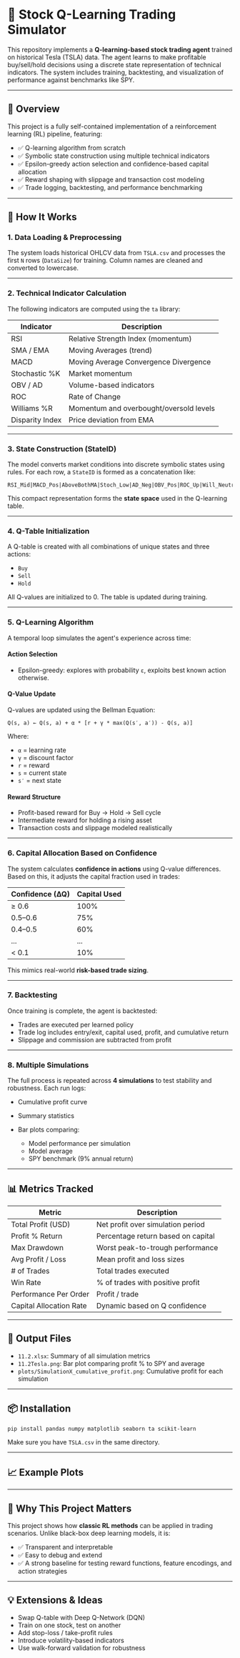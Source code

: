 # 📘  Stock Q-Learning Trading Simulator

This repository implements a **Q-learning-based stock trading agent** trained on historical Tesla (TSLA) data. The agent learns to make profitable buy/sell/hold decisions using a discrete state representation of technical indicators. The system includes training, backtesting, and visualization of performance against benchmarks like SPY.

---

## 🚀 Overview

This project is a fully self-contained implementation of a reinforcement learning (RL) pipeline, featuring:

* ✅ Q-learning algorithm from scratch
* ✅ Symbolic state construction using multiple technical indicators
* ✅ Epsilon-greedy action selection and confidence-based capital allocation
* ✅ Reward shaping with slippage and transaction cost modeling
* ✅ Trade logging, backtesting, and performance benchmarking

---

## 🔧 How It Works

### 1. Data Loading & Preprocessing

The system loads historical OHLCV data from `TSLA.csv` and processes the first `N` rows (`DataSize`) for training. Column names are cleaned and converted to lowercase.

---

### 2. Technical Indicator Calculation

The following indicators are computed using the `ta` library:

| Indicator       | Description                             |
| --------------- | --------------------------------------- |
| RSI             | Relative Strength Index (momentum)      |
| SMA / EMA       | Moving Averages (trend)                 |
| MACD            | Moving Average Convergence Divergence   |
| Stochastic %K   | Market momentum                         |
| OBV / AD        | Volume-based indicators                 |
| ROC             | Rate of Change                          |
| Williams %R     | Momentum and overbought/oversold levels |
| Disparity Index | Price deviation from EMA                |

---

### 3. State Construction (StateID)

The model converts market conditions into discrete symbolic states using rules. For each row, a `StateID` is formed as a concatenation like:

```
RSI_Mid|MACD_Pos|AboveBothMA|Stoch_Low|AD_Neg|OBV_Pos|ROC_Up|Will_Neutral|Disp_Pos
```

This compact representation forms the **state space** used in the Q-learning table.

---

### 4. Q-Table Initialization

A Q-table is created with all combinations of unique states and three actions:

* `Buy`
* `Sell`
* `Hold`

All Q-values are initialized to 0. The table is updated during training.

---

### 5. Q-Learning Algorithm

A temporal loop simulates the agent's experience across time:

#### Action Selection

* Epsilon-greedy: explores with probability `ε`, exploits best known action otherwise.

#### Q-Value Update

Q-values are updated using the Bellman Equation:

```
Q(s, a) ← Q(s, a) + α * [r + γ * max(Q(s′, a′)) - Q(s, a)]
```

Where:

* `α` = learning rate
* `γ` = discount factor
* `r` = reward
* `s` = current state
* `s′` = next state

#### Reward Structure

* Profit-based reward for Buy → Hold → Sell cycle
* Intermediate reward for holding a rising asset
* Transaction costs and slippage modeled realistically

---

### 6. Capital Allocation Based on Confidence

The system calculates **confidence in actions** using Q-value differences. Based on this, it adjusts the capital fraction used in trades:

| Confidence (∆Q) | Capital Used |
| --------------- | ------------ |
| ≥ 0.6           | 100%         |
| 0.5–0.6         | 75%          |
| 0.4–0.5         | 60%          |
| ...             | ...          |
| < 0.1           | 10%          |

This mimics real-world **risk-based trade sizing**.

---

### 7. Backtesting

Once training is complete, the agent is backtested:

* Trades are executed per learned policy
* Trade log includes entry/exit, capital used, profit, and cumulative return
* Slippage and commission are subtracted from profit

---

### 8. Multiple Simulations

The full process is repeated across **4 simulations** to test stability and robustness. Each run logs:

* Cumulative profit curve
* Summary statistics
* Bar plots comparing:

  * Model performance per simulation
  * Model average
  * SPY benchmark (9% annual return)

---

## 📊 Metrics Tracked

| Metric                  | Description                        |
| ----------------------- | ---------------------------------- |
| Total Profit (USD)      | Net profit over simulation period  |
| Profit % Return         | Percentage return based on capital |
| Max Drawdown            | Worst peak-to-trough performance   |
| Avg Profit / Loss       | Mean profit and loss sizes         |
| # of Trades             | Total trades executed              |
| Win Rate                | % of trades with positive profit   |
| Performance Per Order   | Profit / trade                     |
| Capital Allocation Rate | Dynamic based on Q confidence      |

---

## 📁 Output Files

* `11.2.xlsx`: Summary of all simulation metrics
* `11.2Tesla.png`: Bar plot comparing profit % to SPY and average
* `plots/SimulationX_cumulative_profit.png`: Cumulative profit for each simulation

---

## 📦 Installation

```bash
pip install pandas numpy matplotlib seaborn ta scikit-learn
```

Make sure you have `TSLA.csv` in the same directory.

---

## 📈 Example Plots

---

## 🧠 Why This Project Matters

This project shows how **classic RL methods** can be applied in trading scenarios. Unlike black-box deep learning models, it is:

* ✅ Transparent and interpretable
* ✅ Easy to debug and extend
* ✅ A strong baseline for testing reward functions, feature encodings, and action strategies

---

## 💡 Extensions & Ideas

* Swap Q-table with Deep Q-Network (DQN)
* Train on one stock, test on another
* Add stop-loss / take-profit rules
* Introduce volatility-based indicators
* Use walk-forward validation for robustness


